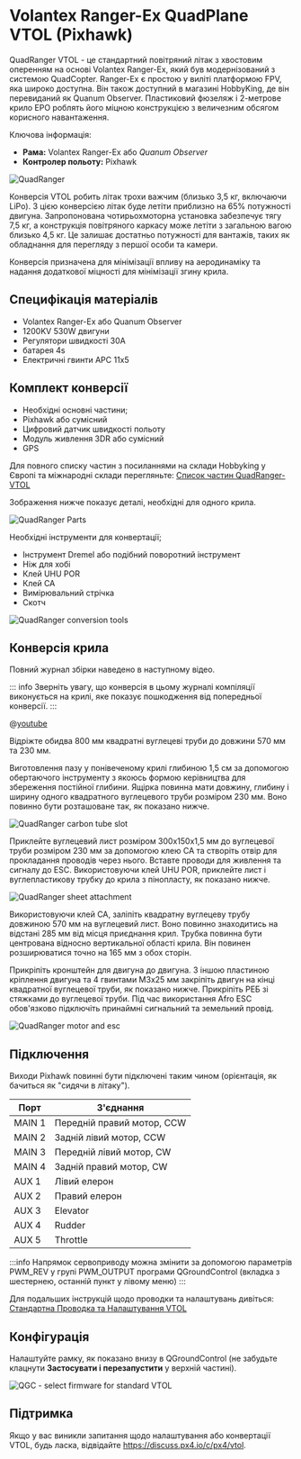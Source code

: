 # Volantex Ranger-Ex QuadPlane VTOL (Pixhawk)

QuadRanger VTOL - це стандартний повітряний літак з хвостовим оперенням на основі Volantex Ranger-Ex, який був модернізований з системою QuadCopter. Ranger-Ex є простою у виліті платформою FPV, яка широко доступна. Він також доступний в магазині HobbyKing, де він перевиданий як Quanum Observer. Пластиковий фюзеляж і 2-метрове крило EPO роблять його міцною конструкцією з величезним обсягом корисного навантаження.

Ключова інформація:

- **Рама:** Volantex Ranger-Ex або *Quanum Observer*
- **Контролер польоту:** Pixhawk

![QuadRanger](../../assets/airframes/vtol/quadranger_rangerex_pixhawk/quadranger_vtol_complete_build.jpg)

Конверсія VTOL робить літак трохи важчим (близько 3,5 кг, включаючи LiPo). З цією конверсією літак буде летіти приблизно на 65% потужності двигуна. Запропонована чотирьохмоторна установка забезпечує тягу 7,5 кг, а конструкція повітряного каркасу може летіти з загальною вагою близько 4,5 кг. Це залишає достатньо потужності для вантажів, таких як обладнання для перегляду з першої особи та камери.

Конверсія призначена для мінімізації впливу на аеродинаміку та надання додаткової міцності для мінімізації згину крила.


## Специфікація матеріалів

- Volantex Ranger-Ex або Quanum Observer
- 1200KV 530W двигуни
- Регулятори швидкості 30A
- батарея 4s
- Електричні гвинти APC 11x5

## Комплект конверсії

-   Необхідні основні частини;
-   Pixhawk або сумісний
-   Цифровий датчик швидкості польоту
-   Модуль живлення 3DR або сумісний
-   GPS

Для повного списку частин з посиланнями на склади Hobbyking у Європі та міжнародні склади перегляньте: [Список частин QuadRanger-VTOL](https://px4.io/wp-content/uploads/2016/01/QuadRanger-VTOL-partslist-1.xlsx)

Зображення нижче показує деталі, необхідні для одного крила.

![QuadRanger Parts](../../assets/airframes/vtol/quadranger_rangerex_pixhawk/quadranger_vtol_parts_for_one_wing.jpg)


Необхідні інструменти для конвертації;

-   Інструмент Dremel або подібний поворотний інструмент
-   Ніж для хобі
-   Клей UHU POR
-   Клей CA
-   Вимірювальний стрічка
-   Скотч

![QuadRanger conversion tools](../../assets/airframes/vtol/quadranger_rangerex_pixhawk/quadranger_vtol_conversion_tools.jpg)

## Конверсія крила

Повний журнал збірки наведено в наступному відео.

::: info
Зверніть увагу, що конверсія в цьому журналі компіляції виконується на крилі, яке показує пошкодження від попередньої конверсії. 
:::

@[youtube](https://youtu.be/l_ppJ_HhAUQ)

Відріжте обидва 800 мм квадратні вуглецеві труби до довжини 570 мм та 230 мм.

Виготовлення пазу у понівеченому крилі глибиною 1,5 см за допомогою обертаючого інструменту з якоюсь формою керівництва для збереження постійної глибини. Ящірка повинна мати довжину, глибину і ширину одного квадратного вуглецевого труби розміром 230 мм. Воно повинно бути розташоване так, як показано нижче.

![QuadRanger carbon tube slot](../../assets/airframes/vtol/quadranger_rangerex_pixhawk/quadranger_vtol_carbon_tube_slot.jpg)

Приклейте вуглецевий лист розміром 300x150x1,5 мм до вуглецевої труби розміром 230 мм за допомогою клею CA та створіть отвір для прокладання проводів через нього. Вставте проводи для живлення та сигналу до ESC. Використовуючи клей UHU POR, приклейте лист і вуглепластикову трубку до крила з пінопласту, як показано нижче.

![QuadRanger sheet attachment](../../assets/airframes/vtol/quadranger_rangerex_pixhawk/quadranger_vtol_sheet_attachment.jpg)

Використовуючи клей СА, заліпіть квадратну вуглецеву трубу довжиною 570 мм на вуглецевий лист. Воно повинно знаходитись на відстані 285 мм від місця приєднання крил. Трубка повинна бути центрована відносно вертикальної області крила. Він повинен розширюватися точно на 165 мм з обох сторін.

Прикріпіть кронштейн для двигуна до двигуна. З іншою пластиною кріплення двигуна та 4 гвинтами M3x25 мм закріпіть двигун на кінці квадратної вуглецевої труби, як показано нижче. Прикріпіть РЕБ зі стяжками до вуглецевої труби. Під час використання Afro ESC обов'язково підключіть принаймні сигнальний та земельний провід.

![QuadRanger motor and esc](../../assets/airframes/vtol/quadranger_rangerex_pixhawk/quadranger_vtol_motor_and_esc.jpg)

## Підключення

Виходи Pixhawk повинні бути підключені таким чином (орієнтація, як бачиться як "сидячи в літаку").

| Порт   | З'єднання                  |
| ------ | -------------------------- |
| MAIN 1 | Передній правий мотор, CCW |
| MAIN 2 | Задній лівий мотор, CCW    |
| MAIN 3 | Передній лівий мотор, CW   |
| MAIN 4 | Задній правий мотор, CW    |
| AUX  1 | Лівий елерон               |
| AUX  2 | Правий елерон              |
| AUX  3 | Elevator                   |
| AUX  4 | Rudder                     |
| AUX  5 | Throttle                   |


:::info
Напрямок сервоприводу можна змінити за допомогою параметрів PWM\_REV у групі PWM\_OUTPUT програми QGroundControl (вкладка з шестернею, останній пункт у лівому меню)
:::

Для подальших інструкцій щодо проводки та налаштувань дивіться: [Стандартна Проводка та Налаштування VTOL](../config_vtol/vtol_quad_configuration.md)


## Конфігурація

Налаштуйте рамку, як показано внизу в QGroundControl (не забудьте клацнути **Застосувати і перезапустити** у верхній частині).

![QGC - select firmware for standard VTOL](../../assets/airframes/vtol/funcub_pixhawk/qgc_firmware_standard_vtol_fun_cub_quad.png)


## Підтримка

Якщо у вас виникли запитання щодо налаштування або конвертації VTOL, будь ласка, відвідайте <https://discuss.px4.io/c/px4/vtol>.

